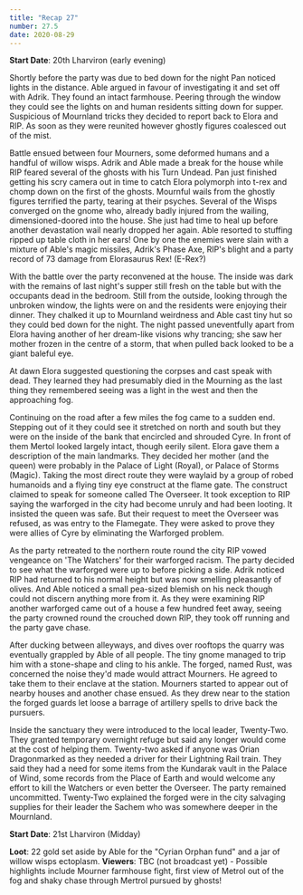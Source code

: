 ```yaml
---
title: "Recap 27"
number: 27.5
date: 2020-08-29
---
```


**Start Date**: 20th Lharviron (early evening)
 
Shortly before the party was due to bed down for the night Pan noticed lights in the distance.   Able argued in favour of investigating it and set off with Adrik.  They found an intact farmhouse.  Peering through the window they could see the lights on and human residents sitting down for supper.  Suspicious of Mournland tricks they decided to report back to Elora and RIP.  As soon as they were reunited however ghostly figures coalesced out of the mist.
 
Battle ensued between four Mourners, some deformed humans and a handful of willow wisps.  Adrik and Able made a break for the house while RIP feared several of the ghosts with his Turn Undead.  Pan just finished getting his scry camera out in time to catch Elora polymorph into t-rex and chomp down on the first of the ghosts.  Mournful wails from the ghostly figures terrified the party, tearing at their psyches.  Several of the Wisps converged on the gnome who, already badly injured from the wailing, dimensioned-doored into the house.  She just had time to heal up before another devastation wail nearly dropped her again.  Able resorted to stuffing ripped up table cloth in her ears!  One by one the enemies were slain with a mixture of Able's magic missiles, Adrik's Phase Axe, RIP's blight and a party record of 73 damage from Elorasaurus Rex!  (E-Rex?)
 
With the battle over the party reconvened at the house.  The inside was dark with the remains of last night's supper still fresh on the table but with the occupants dead in the bedroom.  Still from the outside, looking through the unbroken window, the lights were on and the residents were enjoying their dinner.   They chalked it up to Mournland weirdness and Able cast tiny hut so they could bed down for the night.  The night passed uneventfully apart from Elora having another of her dream-like visions why trancing; she saw her mother frozen in the centre of a storm, that when pulled back looked to be a giant baleful eye.
 
At dawn Elora suggested questioning the corpses and cast speak with dead.  They learned they had presumably died in the Mourning as the last thing they remembered seeing was a light in the west and then the approaching fog.
 
Continuing on the road after a few miles the fog came to a sudden end.  Stepping out of it they could see it stretched on north and south but they were on the inside of the bank that encircled and shrouded Cyre.   In front of them Mertol looked largely intact, though eerily silent.  Elora gave them a description of the main landmarks.  They decided her mother (and the queen) were probably in the Palace of Light (Royal), or Palace of Storms (Magic).  Taking the most direct route they were waylaid by a group of robed humanoids and a flying tiny eye construct at the flame gate.   The construct claimed to speak for someone called The Overseer.  It took exception to RIP saying the warforged in the city had become unruly and had been looting.  It insisted the queen was safe.  But their request to meet the Overseer was refused, as was entry to the Flamegate. They were asked to prove they were allies of Cyre by eliminating the Warforged problem.
 
As the party retreated to the northern route round the city RIP vowed vengeance on 'The Watchers' for their warforged racism.   The party decided to see what the warforged were up to before picking a side.  Adrik noticed RIP had returned to his normal height but was now smelling pleasantly of olives.  And Able noticed a small pea-sized blemish on his neck though could not discern anything more from it.  As they were examining RIP another warforged came out of a house a few hundred feet away, seeing the party crowned round the crouched down RIP, they took off running and the party gave chase.
 
After ducking between alleyways, and dives over rooftops the quarry was eventually grappled by Able of all people.  The tiny gnome managed to trip him with a stone-shape and cling to his ankle.   The forged, named Rust, was concerned the noise they'd made would attract Mourners.  He agreed to take them to their enclave at the station.  Mourners started to appear out of nearby houses and another chase ensued.  As they drew near to the station the forged guards let loose a barrage of artillery spells to drive back the pursuers.
 
Inside the sanctuary they were introduced to the local leader, Twenty-Two.  They granted temporary overnight refuge but said any longer would come at the cost of helping them.  Twenty-two asked if anyone was Orian Dragonmarked as they needed a driver for their Lightning Rail train.  They said they had a need for some items from the Kundarak vault in the Palace of Wind, some records from the Place of Earth and would welcome any effort to kill the Watchers or even better the Overseer.  The party remained uncommitted.  Twenty-Two explained the forged were in the city salvaging supplies for their leader the Sachem who was somewhere deeper in the Mournland.
 
**Start Date**: 21st Lharviron (Midday)

**Loot**: 22 gold set aside by Able for the "Cyrian Orphan fund" and a jar of willow wisps ectoplasm.
**Viewers**: TBC (not broadcast yet) - Possible highlights include Mourner farmhouse fight, first view of Metrol out of the fog and shaky chase through Mertrol pursued by ghosts!
